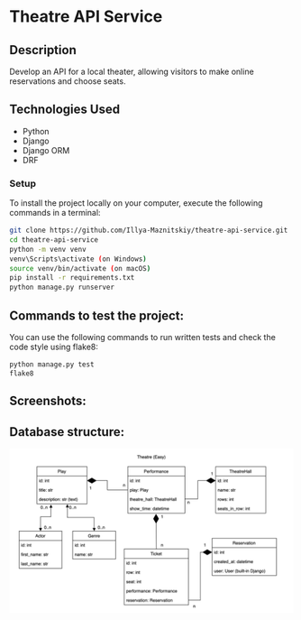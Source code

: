 # Theatre API Service

## Description
Develop an API for a local theater, allowing visitors to make online reservations and choose seats.

## Technologies Used
- Python
- Django
- Django ORM
- DRF


### Setup
To install the project locally on your computer, execute the following commands in a terminal:
```bash
git clone https://github.com/Illya-Maznitskiy/theatre-api-service.git
cd theatre-api-service
python -m venv venv
venv\Scripts\activate (on Windows)
source venv/bin/activate (on macOS)
pip install -r requirements.txt
python manage.py runserver
```

## Commands to test the project:
You can use the following commands to run written tests and check the code style using flake8:
```
python manage.py test
flake8
```

## Screenshots:

## Database structure:
![Database Structure](images/db_structure.jpg)
